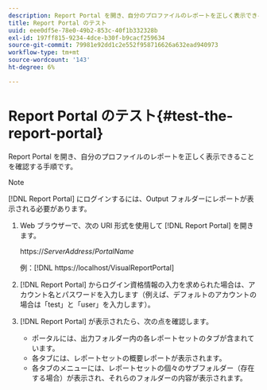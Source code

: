 ```yaml
---
description: Report Portal を開き、自分のプロファイルのレポートを正しく表示できることを確認する手順です。
title: Report Portal のテスト
uuid: eee0df5e-78e0-49b2-853c-40f1b332328b
exl-id: 197ff815-9234-4dce-b30f-b9cacf259634
source-git-commit: 79981e92dd1c2e552f958716626a632ead940973
workflow-type: tm+mt
source-wordcount: '143'
ht-degree: 6%

---
```


# Report Portal のテスト{#test-the-report-portal}

Report Portal を開き、自分のプロファイルのレポートを正しく表示できることを確認する手順です。

>[!NOTE]
>
>[!DNL Report Portal] にログインするには、Output フォルダーにレポートが表示される必要があります。

1. Web ブラウザーで、次の URI 形式を使用して [!DNL Report Portal] を開きます。

   https://*ServerAddress*/*PortalName*

   例：[!DNL https://localhost/VisualReportPortal]

1. [!DNL Report Portal] からログイン資格情報の入力を求められた場合は、アカウント名とパスワードを入力します（例えば、デフォルトのアカウントの場合は「test」と「user」を入力します）。
1. [!DNL Report Portal] が表示されたら、次の点を確認します。

   * ポータルには、出力フォルダー内の各レポートセットのタブが含まれています。
   * 各タブには、レポートセットの概要レポートが表示されます。
   * 各タブのメニューには、レポートセットの個々のサブフォルダー（存在する場合）が表示され、それらのフォルダーの内容が表示されます。

